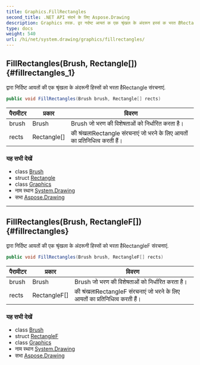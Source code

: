 ```yaml
---
title: Graphics.FillRectangles
second_title: .NET API संदर्भ के लिए Aspose.Drawing
description: Graphics तरक. द्वर नर्दष्ट आयतं क एक श्रृंखल के अंदरून हस्सं क भरत हैRectangle संरचनएं.
type: docs
weight: 540
url: /hi/net/system.drawing/graphics/fillrectangles/
---
```

## FillRectangles(Brush, Rectangle[]) {#fillrectangles_1}

द्वारा निर्दिष्ट आयतों की एक श्रृंखला के अंदरूनी हिस्सों को भरता हैRectangle संरचनाएं.

```csharp
public void FillRectangles(Brush brush, Rectangle[] rects)
```

| पैरामीटर | प्रकार | विवरण |
| --- | --- | --- |
| brush | Brush | Brush जो भरण की विशेषताओं को निर्धारित करता है। |
| rects | Rectangle[] | की श्रंखलाRectangle संरचनाएं जो भरने के लिए आयतों का प्रतिनिधित्व करती हैं। |

### यह सभी देखें

* class [Brush](../../brush/)
* struct [Rectangle](../../rectangle/)
* class [Graphics](../)
* नाम स्थान [System.Drawing](../../graphics/)
* सभा [Aspose.Drawing](../../../)

---

## FillRectangles(Brush, RectangleF[]) {#fillrectangles}

द्वारा निर्दिष्ट आयतों की एक श्रृंखला के अंदरूनी हिस्सों को भरता हैRectangleF संरचनाएं.

```csharp
public void FillRectangles(Brush brush, RectangleF[] rects)
```

| पैरामीटर | प्रकार | विवरण |
| --- | --- | --- |
| brush | Brush | Brush जो भरण की विशेषताओं को निर्धारित करता है। |
| rects | RectangleF[] | की श्रंखलाRectangleF संरचनाएं जो भरने के लिए आयतों का प्रतिनिधित्व करती हैं। |

### यह सभी देखें

* class [Brush](../../brush/)
* struct [RectangleF](../../rectanglef/)
* class [Graphics](../)
* नाम स्थान [System.Drawing](../../graphics/)
* सभा [Aspose.Drawing](../../../)



